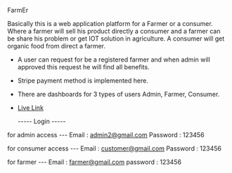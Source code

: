 FarmEr

Basically this is a web application platform for a Farmer or a consumer. Where a farmer will sell his product directly a consumer and a farmer can be share his problem or get IOT solution in agriculture. A consumer will get organic food from direct a farmer.

- A user can request for be a registered farmer and when admin will approved this request he will find all benefits.
- Stripe payment method is implemented here.
- There are dashboards for 3 types of users Admin, Farmer, Consumer.

- [Live Link](https://chasa-vai.web.app/)

    ----- Login -----

for admin access ---
Email : admin2@gmail.com 
Password : 123456

for consumer access ---
Email : customer@gmail.com
Password : 123456

for farmer ---
Email : farmer@gmail.com 
password : 123456



